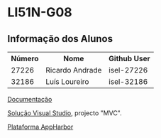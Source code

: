 ﻿
# LI51N-G08
## Informação dos Alunos

<table>
	<tr>
		<th>Número</th>
		<th>Nome</th>
		<th>Github User</th>
	</tr>
	<tr>
		<td>27226</td>
		<td>Ricardo Andrade</td>
		<td>isel-27226</td>
	</tr>
	<tr>
		<td>32186</td>
		<td>Luís Loureiro</td>
		<td>isel-32186</td>
	</tr>
<table>

<a target="_blank" href="./LI51N-G08/wiki">Documentação</a>

<a href="./LI51N-G08/zipball/0.3.1">Solução Visual Studio</a>, projecto "MVC".

<a target="_blank" href="http://iselground.apphb.com">Plataforma AppHarbor</a>

